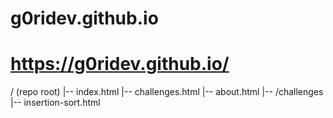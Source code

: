 # g0ridev.github.io

# https://g0ridev.github.io/


/ (repo root)
  |-- index.html
  |-- challenges.html
  |-- about.html
  |-- /challenges
       |-- insertion-sort.html
